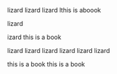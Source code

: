 lizard
lizard
lizard
lthis is aboook 

lizard

izard
this is a book

lizard
lizard
lizard
lizard
lizard
lizard

this is a book
this is a book